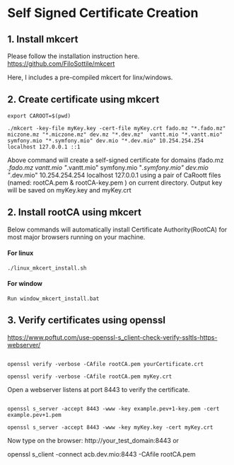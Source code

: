 # Self Signed Certificate Creation

## 1. Install mkcert 

Please follow the installation instruction here. 
https://github.com/FiloSottile/mkcert

Here, I includes a pre-compiled mkcert for linx/windows.


## 2. Create certificate using mkcert

```
export CAROOT=$(pwd)

./mkcert -key-file myKey.key -cert-file myKey.crt fado.mz "*.fado.mz" miczone.mz "*.miczone.mz" dev.mz "*.dev.mz"  vantt.mio "*.vantt.mio" symfony.mio "*.symfony.mio" dev.mio "*.dev.mio" 10.254.254.254 localhost 127.0.0.1 ::1

```

Above command will create a self-signed certificate for domains (fado.mz *.fado.mz vantt.mio "*.vantt.mio" symfony.mio "*.symfony.mio" dev.mio "*.dev.mio" 10.254.254.254 localhost 127.0.0.1  using a pair of CaRoott files (named: rootCA.pem & rootCA-key.pem ) on current directory. Output key will be saved on myKey.key and myKey.crt

## 2. Install rootCA using mkcert

Below commands will automatically install  Certificate Authority(RootCA) for most major browsers running on your machine.

#### For linux

```
./linux_mkcert_install.sh
```


#### For window

```
Run window_mkcert_install.bat
```

## 3. Verify certificates using openssl
https://www.poftut.com/use-openssl-s_client-check-verify-ssltls-https-webserver/

```

openssl verify -verbose -CAfile rootCA.pem yourCertificate.crt

openssl verify -verbose -CAfile rootCA.pem myKey.crt

```

Open a webserver listens at port 8443 to verify the certificate.

```

openssl s_server -accept 8443 -www -key example.pev+1-key.pem -cert example.pev+1.pem 

openssl s_server -accept 8443 -www -key myKey.key -cert myKey.crt 

```

Now type on the browser: http://your_test_domain:8443
or

openssl s_client -connect acb.dev.mio:8443 -CAfile rootCA.pem